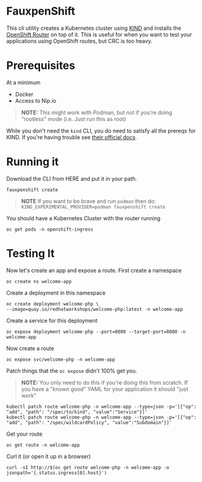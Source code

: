 # FauxpenShift

This cli utility creates a Kubernetes cluster using [KIND](kind.sigs.k8s.io) and installs the [OpenShift Router](https://github.com/openshift/router) on top of it. This is useful for when you want to test your applications using OpenShift routes, but CRC is too heavy.

# Prerequisites

At a minimum

* Docker
* Access to Nip.io

> **NOTE:** This might work with Podman, but not if you're doing "rootless" mode (i.e. Just run this as root)

While you don't need the `kind` CLI, you do need to satisfy all the prereqs for KIND. If you're having trouble see [their official docs](https://kind.sigs.k8s.io/).

# Running it

Download the CLI from HERE and put it in your path.


```shell
fauxpenshift create
```

> **NOTE** If you want to be brave and run `podman` then do: `KIND_EXPERIMENTAL_PROVIDER=podman fauxpenshift create`

You should have a Kubernetes Cluster with the router running

```shell
oc get pods -n openshift-ingress 
```

# Testing It

Now let's create an app and expose a route. First create a namespace

```shell
oc create ns welcome-app
```

Create a deployment in this namespace

```shell
oc create deployment welcome-php \
--image=quay.io/redhatworkshops/welcome-php:latest -n welcome-app
```

Create a service for this deployment

```shell
oc expose deployment welcome-php --port=8080 --target-port=8080 -n welcome-app
```

Now create a route

```shell
oc expose svc/welcome-php -n welcome-app
```

Patch things that the `oc expose` didn't 100% get you.

> **NOTE:** You only need to do this if you're doing this from scratch. If you have a "known good" YAML for your application it should "just work"
```shell
kubectl patch route welcome-php -n welcome-app --type=json -p='[{"op": "add", "path": "/spec/to/kind", "value":"Service"}]'
kubectl patch route welcome-php -n welcome-app --type=json -p='[{"op": "add", "path": "/spec/wildcardPolicy", "value":"Subdomain"}]'
```

Get your route

```shell
oc get route -n welcome-app
```

Curl it (or open it up in a browser)

```shell
curl -sI http://$(oc get route welcome-php -n welcome-app -o jsonpath='{.status.ingress[0].host}')
```

